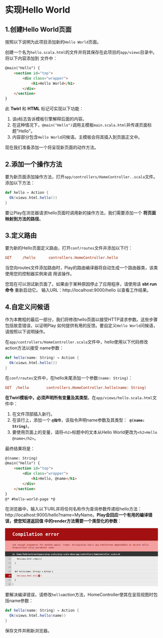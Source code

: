 实现Hello World
================================================================================
## 1.创建Hello World页面
按照以下说明为此项目添加新的`Hello World`页面。

创建一个名为`hello.scala.html`的文件并将其保存在此项目的`app/views`目录中。将以下内容添加到
文件中：
```html
@main("Hello") {
    <section id="top">
        <div class="wrapper">
            <h1>Hello World</h1>
        </div>
    </section>
}
```
此 **Twirl** 和 **HTML** 标记可实现以下功能：
1. 该`@`标志告诉模板引擎解释后面的内容。
2. 在这种情况下，`@main("Hello")`调用主模板`main.scala.html`并传递页面标题"Hello"。
3. 内容部分包含`Hello World`问候语。主模板会将其插入到页面正文中。

现在我们准备添加一个将呈现新页面的动作方法。

## 2.添加一个操作方法
要为新页面添加操作方法，打开`app/controllers/HomeController..scala`文件。添加以下方法：
```scala
def hello = Action {
  Ok(views.html.hello())
}
```
要让Play在浏览器请求hello页面时调用新的操作方法，我们需要添加一个 **将页面映射到方法的路径**。

## 3.定义路由
要为新的Hello页面定义路由，打开`conf/routes`文件并添加以下行：
```ini
GET     /hello      controllers.HomeController.hello
```
当您向routes文件添加路由时，Play的路由编译器将自动生成一个路由器类，该类使用您的控制器实例来调
用该操作。

您现在可以测试新页面了。如果由于某种原因停止了应用程序，请使用该 **sbt run命令** 重新启动它。
输入URL：http://localhost:9000/hello 以查看工作结果。

## 4.自定义问候语
作为本教程的最后一部分，我们将修改hello页面以接受HTTP请求参数。这些步骤包括故意错误，以证明Play
如何提供有用的反馈。要自定义`Hello World`问候语，请按照以下说明操作。

在`app/controllers/HomeController.scala`文件中，hello使用以下代码修改action方法以接受
name参数：
```scala
def hello(name: String) = Action {
  Ok(views.html.hello())
}
```
在`conf/routes`文件中，在hello末尾添加一个参数`(name: String)`：
```ini
GET  /hello        controllers.HomeController.hello(name: String)
```
**在Twirl模板中，必须声明所有变量及其类型**。在`app/views/hello.scala.html`文件中：
1. 在文件顶部插入新行。
2. 在该行上，添加一个 **`@指令`**，该指令声明name参数及其类型：**` @(name: String)`**。
3. 要使用页面上的变量，请将`<h2>`标题中的文本从Hello World更改为`<h2>Hello @name</h2>`。

最终结果将是：
```html
@(name: String)
@main("Hello") {
    <section id="top">
        <div class="wrapper">
            <h1>Hello, @name</h1>
        </div>
    </section>
}
@* #hello-world-page *@
```
在浏览器中，输入以下URL并将任何名称作为查询参数传递给hello方法：
http://localhost:9000/hello?name=MyName。**Play会回应一个有用的编译错误，使您知道返回值
中的render方法需要一个类型化的参数**：

![错误信息](img/1.png)

要解决编译错误，请修改`hello`action方法，HomeController使其在呈现视图时包括name参数：
```scala
def hello(name: String) = Action {
  Ok(views.html.hello(name))
}
```
保存文件并刷新浏览器。


